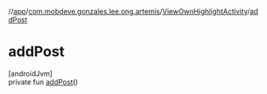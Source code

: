 //[app](../../../index.md)/[com.mobdeve.gonzales.lee.ong.artemis](../index.md)/[ViewOwnHighlightActivity](index.md)/[addPost](add-post.md)

# addPost

[androidJvm]\
private fun [addPost](add-post.md)()

